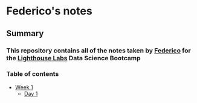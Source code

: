 # Federico's notes
## Summary
### This repository contains all of the notes taken by [Federico](https://github.com/fedalza) for the [Lighthouse Labs](https://www.lighthouselabs.ca) Data Science Bootcamp

### Table of contents
* [Week 1](https://github.com/fedalza/Week_1)
    * [Day 1](https://github.com/fedalza/Day_1)
